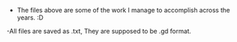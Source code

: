 - The files above are some of the work I manage to accomplish across the years. :D

-All files are saved as .txt, They are supposed to be .gd format.

